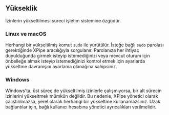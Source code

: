 ## Yükseklik

İzinlerin yükseltilmesi süreci işletim sistemine özgüdür.

### Linux ve macOS

Herhangi bir yükseltilmiş komut `sudo` ile yürütülür. İsteğe bağlı `sudo` parolası gerektiğinde XPipe aracılığıyla sorgulanır. Parolanıza her ihtiyaç duyulduğunda girmek isteyip istemediğinizi veya mevcut oturum için önbelleğe almak isteyip istemediğinizi kontrol etmek için ayarlarda yükseltme davranışını ayarlama olanağına sahipsiniz.

### Windows

Windows'ta, üst süreç de yükseltilmiş izinlerle çalışmıyorsa, bir alt sürecin izinlerini yükseltmek mümkün değildir. Bu nedenle, XPipe yönetici olarak çalıştırılmazsa, yerel olarak herhangi bir yükseltme kullanamazsınız. Uzak bağlantılar için, bağlı kullanıcı hesabına yönetici ayrıcalıkları verilmelidir.